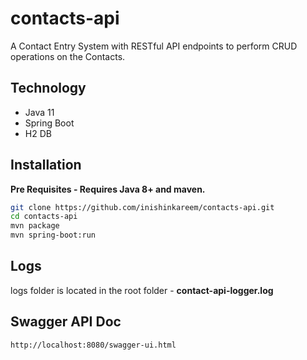 # contacts-api
A Contact Entry System with RESTful API endpoints to perform CRUD operations on the Contacts.

## Technology
- Java 11
- Spring Boot
- H2 DB

## Installation

**Pre Requisites - Requires Java 8+ and maven.**

```bash
git clone https://github.com/inishinkareem/contacts-api.git
cd contacts-api
mvn package
mvn spring-boot:run
```

## Logs

logs folder is located in the root folder - **contact-api-logger.log**

## Swagger API Doc

```url
http://localhost:8080/swagger-ui.html
```


